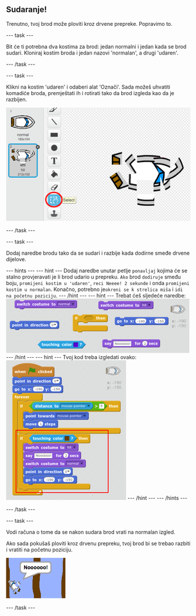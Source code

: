 ## Sudaranje!

Trenutno, tvoj brod može ploviti kroz drvene prepreke. Popravimo to.

\--- task \---

Bit će ti potrebna dva kostima za brod: jedan normalni i jedan kada se brod sudari. Kloniraj kostim broda i jedan nazovi 'normalan', a drugi 'udaren'.

\--- /task \---

\--- task \---

Klikni na kostim 'udaren' i odaberi alat 'Označi'. Sada možeš uhvatiti komadiće broda, premještati ih i rotirati tako da brod izgleda kao da je razbijen.

![screenshot](images/boat-hit-costume.png)

\--- /task \---

\--- task \---

Dodaj naredbe brodu tako da se sudari i razbije kada dodirne smeđe drvene dijelove.

\--- hints \--- \--- hint \--- Dodaj naredbe unutar petlje `ponavljaj` kojima će se stalno provjeravati je li brod udario u prepreku. `Ako` brod `dodiruje` smeđu boju, `promijeni kostim u 'udaren'`, `reci Neeee! 2 sekunde` i onda `promijeni kostim u normalan`. Konačno, potrebno je`okreni se k strelica miša` i `idi na početnu poziciju`. \--- /hint \--- \--- hint \--- Trebat ćeš sljedeće naredbe: ![screenshot](images/boat-hit-blocks.png) \--- /hint \--- \--- hint \--- Tvoj kod treba izgledati ovako: ![screenshot](images/boat-hit-code.png) \--- /hint \--- \--- /hints \---

\--- /task \---

\--- task \---

Vodi računa o tome da se nakon sudara brod vrati na normalan izgled.

Ako sada pokušaš ploviti kroz drvenu prepreku, tvoj brod bi se trebao razbiti i vratiti na početnu poziciju.

![screenshot](images/boat-crash.png)

\--- /task \---